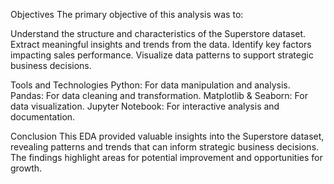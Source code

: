 Objectives
The primary objective of this analysis was to:

Understand the structure and characteristics of the Superstore dataset.
Extract meaningful insights and trends from the data.
Identify key factors impacting sales performance.
Visualize data patterns to support strategic business decisions.


Tools and Technologies
Python: For data manipulation and analysis.
Pandas: For data cleaning and transformation.
Matplotlib & Seaborn: For data visualization.
Jupyter Notebook: For interactive analysis and documentation.


Conclusion
This EDA provided valuable insights into the Superstore dataset, revealing patterns and trends that can inform strategic business decisions. The findings highlight areas for potential improvement and opportunities for growth.
